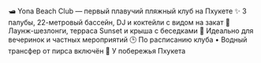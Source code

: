 🛥️ Yona Beach Club — первый плавучий пляжный клуб на Пхукете
✨ 3 палубы, 22-метровый бассейн, DJ и коктейли с видом на закат
🌴 Лаунж-шезлонги, терраса Sunset и крыша с беседками
🎉 Идеально для вечеринок и частных мероприятий
🕒 По расписанию клуба • Водный трансфер от пирса включён
📍 У побережья Пхукета
